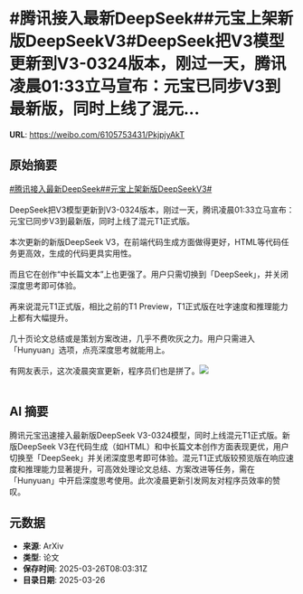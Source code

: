 # #腾讯接入最新DeepSeek##元宝上架新版DeepSeekV3#DeepSeek把V3模型更新到V3-0324版本，刚过一天，腾讯凌晨01:33立马宣布：元宝已同步V3到最新版，同时上线了混元...

**URL**: https://weibo.com/6105753431/PkjpjyAkT

## 原始摘要

<a href="https://m.weibo.cn/search?containerid=231522type%3D1%26t%3D10%26q%3D%23%E8%85%BE%E8%AE%AF%E6%8E%A5%E5%85%A5%E6%9C%80%E6%96%B0DeepSeek%23&amp;extparam=%23%E8%85%BE%E8%AE%AF%E6%8E%A5%E5%85%A5%E6%9C%80%E6%96%B0DeepSeek%23" data-hide=""><span class="surl-text">#腾讯接入最新DeepSeek#</span></a><a href="https://m.weibo.cn/search?containerid=231522type%3D1%26t%3D10%26q%3D%23%E5%85%83%E5%AE%9D%E4%B8%8A%E6%9E%B6%E6%96%B0%E7%89%88DeepSeekV3%23&amp;extparam=%23%E5%85%83%E5%AE%9D%E4%B8%8A%E6%9E%B6%E6%96%B0%E7%89%88DeepSeekV3%23" data-hide=""><span class="surl-text">#元宝上架新版DeepSeekV3#</span></a><br><br>DeepSeek把V3模型更新到V3-0324版本，刚过一天，腾讯凌晨01:33立马宣布：元宝已同步V3到最新版，同时上线了混元T1正式版。<br><br>本次更新的新版DeepSeek V3，在前端代码生成方面做得更好，HTML等代码任务更高效，生成的代码更具实用性。<br><br>而且它在创作“中长篇文本”上也更强了。用户只需切换到「DeepSeek」，并关闭深度思考即可体验。<br><br>再来说混元T1正式版，相比之前的T1 Preview，T1正式版在吐字速度和推理能力上都有大幅提升。<br><br>几十页论文总结或是策划方案改进，几乎不费吹灰之力。用户只需进入「Hunyuan」选项，点亮深度思考就能用上。<br><br>有网友表示，这次凌晨突宣更新，程序员们也是拼了。<img style="" src="https://tvax3.sinaimg.cn/large/006Fd7o3gy1hzu80awsqqj312w1ce4d7.jpg" referrerpolicy="no-referrer"><br><br>

## AI 摘要

腾讯元宝迅速接入最新版DeepSeek V3-0324模型，同时上线混元T1正式版。新版DeepSeek V3在代码生成（如HTML）和中长篇文本创作方面表现更优，用户切换至「DeepSeek」并关闭深度思考即可体验。混元T1正式版较预览版在响应速度和推理能力显著提升，可高效处理论文总结、方案改进等任务，需在「Hunyuan」中开启深度思考使用。此次凌晨更新引发网友对程序员效率的赞叹。

## 元数据

- **来源**: ArXiv
- **类型**: 论文
- **保存时间**: 2025-03-26T08:03:31Z
- **目录日期**: 2025-03-26

